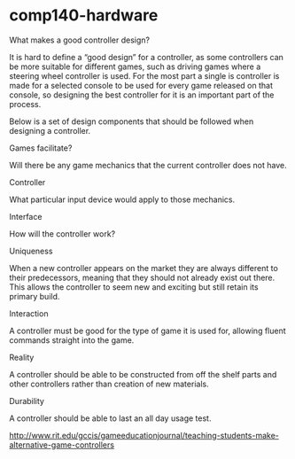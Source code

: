 # comp140-hardware
What makes a good controller design?

It is hard to define a “good design” for a controller, as some controllers can be more suitable for different games, such as driving games where a steering wheel controller is used. For the most part a single is controller is made for a selected console to be used for every game released on that console, so designing the best controller for it is an important part of the process. 

Below is a set of design components that should be followed when designing a controller.

Games facilitate?

Will there be any game mechanics that the current controller does not have.

Controller

What particular input device would apply to those mechanics.

Interface

How will the controller work?



Uniqueness

When a new controller appears on the market they are always different to their predecessors, meaning that they should not already exist out there. This allows the controller to seem new and exciting but still retain its primary build.

Interaction

A controller must be good for the type of game it is used for, allowing fluent commands straight into the game.

Reality

A controller should be able to be constructed from off the shelf parts and other controllers rather than creation of new materials.

Durability

A controller should be able to last an all day usage test.

http://www.rit.edu/gccis/gameeducationjournal/teaching-students-make-alternative-game-controllers


